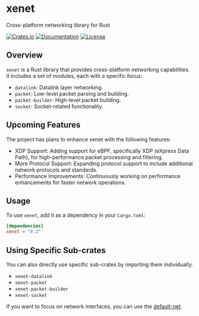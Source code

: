 # xenet

Cross-platform networking library for Rust

[![Crates.io](https://img.shields.io/crates/v/xenet.svg)](https://crates.io/crates/xenet)
[![Documentation](https://docs.rs/xenet/badge.svg)](https://docs.rs/xenet)
[![License](https://img.shields.io/crates/l/xenet.svg)](https://github.com/shellrow/xenet/blob/main/LICENSE)

## Overview

`xenet` is a Rust library that provides cross-platform networking capabilities.   
It includes a set of modules, each with a specific focus:

- `datalink`: Datalink layer networking. 
- `packet`: Low-level packet parsing and building. 
- `packet-builder`: High-level packet building. 
- `socket`: Socket-related functionality.

## Upcoming Features
The project has plans to enhance xenet with the following features:  
- XDP Support: Adding support for eBPF, specifically XDP (eXpress Data Path), for high-performance packet processing and filtering.
- More Protocol Support: Expanding protocol support to include additional network protocols and standards.
- Performance Improvements: Continuously working on performance enhancements for faster network operations.

## Usage

To use `xenet`, add it as a dependency in your `Cargo.toml`:

```toml
[dependencies]
xenet = "0.2"
```

## Using Specific Sub-crates
You can also directly use specific sub-crates by importing them individually.
- `xenet-datalink`
- `xenet-packet`
- `xenet-packet-builder`
- `xenet-socket`

If you want to focus on network interfaces, you can use the [default-net](https://github.com/shellrow/default-net).
